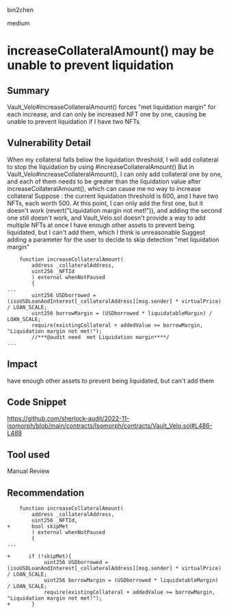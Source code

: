 bin2chen

medium

# increaseCollateralAmount() may be unable to prevent liquidation

## Summary

Vault_Velo#increaseCollateralAmount() forces "met liquidation margin" for each increase, and can only be increased NFT one by one, causing  be unable to prevent liquidation if I have two NFTs

## Vulnerability Detail

When my collateral falls below the liquidation threshold, I will add collateral to stop the liquidation by using #increaseCollateralAmount()
But in Vault_Velo#increaseCollateralAmount(), I can only add collateral one by one, and each of them needs to be greater than the liquidation value after increaseCollateralAmount(), which can cause me no way to increase collateral
Suppose : the current liquidation threshold is 600, and I have two NFTs, each worth 500.
At this point, I can only add the first one, but it doesn't work (revert("Liquidation margin not met!")), and adding the second one still doesn't work, and Vault_Velo.sol doesn't provide a way to add multiple NFTs at once
I have enough other assets to prevent being liquidated, but I can't add them, which I think is unreasonable
Suggest adding a parameter for the user to decide to skip detection "met liquidation margin"

```solidity
    function increaseCollateralAmount(
        address _collateralAddress,
        uint256 _NFTId
        ) external whenNotPaused 
        {
...
        uint256 USDborrowed = (isoUSDLoanAndInterest[_collateralAddress][msg.sender] * virtualPrice) / LOAN_SCALE;
        uint256 borrowMargin = (USDborrowed * liquidatableMargin) / LOAN_SCALE;
        require(existingCollateral + addedValue >= borrowMargin, "Liquidation margin not met!");
        //***@audit need  met Liquidation margin****/
...
```
## Impact
have enough other assets to prevent being liquidated, but  can't add them

## Code Snippet

https://github.com/sherlock-audit/2022-11-isomorph/blob/main/contracts/Isomorph/contracts/Vault_Velo.sol#L486-L488

## Tool used

Manual Review

## Recommendation

```solidity
    function increaseCollateralAmount(
        address _collateralAddress,
        uint256 _NFTId,
+       bool skipMet
        ) external whenNotPaused 
        {
...

+      if (!skipMet){       
            uint256 USDborrowed = (isoUSDLoanAndInterest[_collateralAddress][msg.sender] * virtualPrice) / LOAN_SCALE;
            uint256 borrowMargin = (USDborrowed * liquidatableMargin) / LOAN_SCALE;
            require(existingCollateral + addedValue >= borrowMargin, "Liquidation margin not met!");
+       }

```

